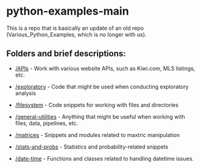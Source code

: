 # python-examples-main

This is a repo that is basically an update of an old repo (Various_Python_Examples, which is no longer with us).

## Folders and brief descriptions:
* [/APIs](https://github.com/MarkMoretto/python-examples-main/tree/master/APIs) -
    Work with various website APIs, such as Kiwi.com, MLS listings, etc.

* [/exploratory](https://github.com/MarkMoretto/python-examples-main/tree/master/exploratory) -
    Code that might be used when conducting exploratory analysis

* [/filesystem](https://github.com/MarkMoretto/python-examples-main/tree/master/filesystem) -
    Code snippets for working with files and directories

* [/general-utilities](https://github.com/MarkMoretto/python-examples-main/tree/master/general-utilities) -
    Anything that might be useful when working with files, data, pipelines, etc.

* [/matrices](https://github.com/MarkMoretto/python-examples-main/tree/master/matrices) -
    Snippets and modules related to maxtric manipulation

* [/stats-and-probs](https://github.com/MarkMoretto/python-examples-main/tree/master/stats-and-probs) -
    Statistics and probability-related snippets
    
* [/date-time](https://github.com/MarkMoretto/python-examples-main/tree/master/date-time) -
    Functions and classes related to handling datetime issues.
